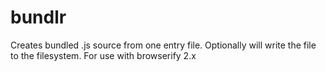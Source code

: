 bundlr
=========

Creates bundled .js source from one entry file. Optionally will write the file to the filesystem. For use with browserify 2.x
